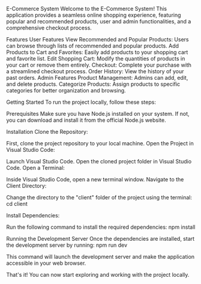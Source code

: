 
E-Commerce System
Welcome to the E-Commerce System! This application provides a seamless online shopping experience, featuring popular and recommended products, user and admin functionalities, and a comprehensive checkout process.

Features
User Features
View Recommended and Popular Products: Users can browse through lists of recommended and popular products.
Add Products to Cart and Favorites: Easily add products to your shopping cart and favorite list.
Edit Shopping Cart: Modify the quantities of products in your cart or remove them entirely.
Checkout: Complete your purchase with a streamlined checkout process.
Order History: View the history of your past orders.
Admin Features
Product Management: Admins can add, edit, and delete products.
Categorize Products: Assign products to specific categories for better organization and browsing.


Getting Started
To run the project locally, follow these steps:

Prerequisites
Make sure you have Node.js installed on your system. If not, you can download and install it from the official Node.js website.

Installation
Clone the Repository:

First, clone the project repository to your local machine.
Open the Project in Visual Studio Code:

Launch Visual Studio Code.
Open the cloned project folder in Visual Studio Code.
Open a Terminal:

Inside Visual Studio Code, open a new terminal window.
Navigate to the Client Directory:

Change the directory to the "client" folder of the project using the terminal:
cd client

Install Dependencies:

Run the following command to install the required dependencies:
npm install

Running the Development Server
Once the dependencies are installed, start the development server by running: npm run dev

This command will launch the development server and make the application accessible in your web browser.

That's it! You can now start exploring and working with the project locally.

